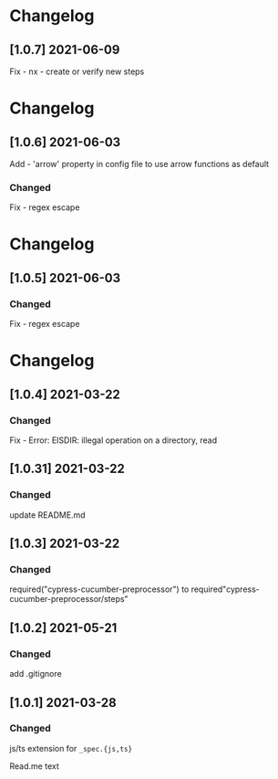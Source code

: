 # Changelog

## [1.0.7] 2021-06-09

Fix - nx - create or verify new steps

# Changelog

## [1.0.6] 2021-06-03

Add - 'arrow' property in config file to use arrow functions as default

### Changed

Fix - regex escape

# Changelog

## [1.0.5] 2021-06-03

### Changed

Fix - regex escape

# Changelog

## [1.0.4] 2021-03-22

### Changed

Fix - Error: EISDIR: illegal operation on a directory, read

## [1.0.31] 2021-03-22

### Changed

update README.md

## [1.0.3] 2021-03-22

### Changed

required("cypress-cucumber-preprocessor") to required"cypress-cucumber-preprocessor/steps"

## [1.0.2] 2021-05-21

### Changed

add .gitignore

## [1.0.1] 2021-03-28

### Changed

js/ts extension for `_spec.{js,ts}`

Read.me text
